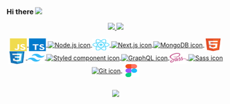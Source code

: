 ### Hi there <img src="https://raw.githubusercontent.com/kaueMarques/kaueMarques/master/hi.gif" width="30">

<!-- 
<a href="https://www.behance.net/gallery/87602523/Chill-Mario" target="_blank">
  <img src="https://mir-s3-cdn-cf.behance.net/project_modules/fs/22b22287602523.5dbd29081561d.gif"/>
</a>

<p align="right">Gif credit: <a href="https://www.behance.net/gallery/87602523/Chill-Mario" target="_blank">Pixel Jeff</a></p>
<br><br>
-->

<div align="center">
  <a href="https://github.com/lucianakyoko">
  <img height="180em" src="https://github-readme-stats.vercel.app/api?username=lucianakyoko&show_icons=true&rank_icon=github&theme=github_dark&include_all_commits=true&count_private=true"/>
  <img height="180em" src="https://github-readme-stats.vercel.app/api/top-langs/?username=lucianakyoko&layout=compact&langs_count=7&theme=github_dark"/>
</div>
  
<div style="display: inline_block" align="center"><br>
  <img align="center" alt="JavaScript icon" height="30" width="40" src="https://raw.githubusercontent.com/devicons/devicon/master/icons/javascript/javascript-plain.svg">
  <img align="center" alt="TypeScript icon" height="30" width="40" src="https://raw.githubusercontent.com/devicons/devicon/master/icons/typescript/typescript-plain.svg">
  <img align="center" alt="Node.js icon" height="30" width="40" src="https://cdn.jsdelivr.net/gh/devicons/devicon@latest/icons/nodejs/nodejs-original-wordmark.svg">
  <img align="center" alt="React icon" height="30" width="40" src="https://raw.githubusercontent.com/devicons/devicon/master/icons/react/react-original.svg">
  <img align="center" alt="Next.js icon" height="30" width="40" src="https://cdn.jsdelivr.net/gh/devicons/devicon@latest/icons/nextjs/nextjs-original.svg" />
  <img align="center" alt="MongoDB icon" height="30" width="40" src="https://cdn.jsdelivr.net/gh/devicons/devicon/icons/mongodb/mongodb-plain-wordmark.svg">
  <img align="center" alt="HTML icon" height="30" width="40" src="https://raw.githubusercontent.com/devicons/devicon/master/icons/html5/html5-original.svg">
  <img align="center" alt="CSS icon" height="30" width="40" src="https://raw.githubusercontent.com/devicons/devicon/master/icons/css3/css3-original.svg">
  <img align="center" alt="Tailwind" height="30" width="40" src="https://raw.githubusercontent.com/devicons/devicon/6910f0503efdd315c8f9b858234310c06e04d9c0/icons/tailwindcss/tailwindcss-original.svg">
  <img align="center" alt="Styled component icon" height="30" width="40" src="https://cdn.worldvectorlogo.com/logos/styled-components-1.svg">
  <img align="center" alt="GraphQL icon" height="30" width="40" src="https://cdn.jsdelivr.net/gh/devicons/devicon/icons/graphql/graphql-plain-wordmark.svg">
  <img align="center" alt="Sass icon" height="30" width="40" src="https://raw.githubusercontent.com/devicons/devicon/master/icons/sass/sass-original.svg">
  <link rel="stylesheet" type='text/css' href="https://cdn.jsdelivr.net/gh/devicons/devicon@latest/devicon.min.css" />
  <img align="center" alt="Sass icon" height="30" width="40" src="https://cdn.jsdelivr.net/gh/devicons/devicon@latest/icons/storybook/storybook-original.svg" />
  <img align="center" alt="Git icon" height="30" width="40" src="https://cdn.jsdelivr.net/gh/devicons/devicon/icons/git/git-original.svg">
  <img align="center" alt="Figma icon" height="30" width="40" src="https://raw.githubusercontent.com/devicons/devicon/master/icons/figma/figma-original.svg">
</div>

  ##
<div align="center"> 
  <a href="www.linkedin.com/in/lucianakyoko" target="_blank"><img src="https://img.shields.io/badge/LinkedIn-0077B5?style=for-the-badge&logo=linkedin&logoColor=white target="_blank"></a>
</div>
    

<!-- GitFolio:start
{
  "gitfolio": "on",
  "name": "Luciana Kyoko",
  "email": "meu@email.com",
  "tagline": "Front-End Developer",
  "avatar_url": "https://avatars.githubusercontent.com/u/69259218?v=4",
  "website": "https://lucianakyoko.vercel.app/",
  "githubUser": "lucianakyoko",
  "linkedinUser": "https://www.linkedin.com/in/lucianakyoko/",
  "about": "Apaixonada por código, movida pela curiosidade e dedicada a criar experiências únicas.\\nCada projeto que desenvolvo carrega uma parte de mim, são feitos com carinho, dedicação e o desejo constante de seguir evoluindo.\\nAcredito que a tecnologia é um campo onde nunca se para de aprender, e estou animada para ver onde essa jornada me levará.",
  "showStars": true,
  "showFollowers": true,
  "followers": 189,
  "following": 57,
  "themeId": "professional",
  "tech": ["React", "TypeScript", "Next.JS", "Node.js", "NestJS", "MongoDB", "TailwindCSS"],
  "projects": [
    {
      "id": 774354121,
      "repoName": "prosperizza",
      "url": "https://github.com/lucianakyoko/prosperizza",
      "stars": 0,
      "description": "Case: Pizzaria - Este projeto faz parte do programa Ponte, um projeto de iniciativa da ProsperTech",
      "image": "https://github.com/lucianakyoko/prosperizza/blob/main/.github/home-screenshot.png?raw=true",
      "techs": [
        "React",
        "Next.js14",
        "MongoDB Atlas",
        "Mongoose",
        "Axios",
        "TailwindCSS",
        "Figma"
      ],
      "deploy": "https://prosperizza.vercel.app/",
      "highlighted": true
    },
    {
      "id": 514075986,
      "repoName": "flappy-mario",
      "url": "https://github.com/lucianakyoko/flappy-mario",
      "stars": 2,
      "description": "Jogo baseado no já extinto Flappy Bird",
      "image": "https://raw.githubusercontent.com/lucianakyoko/flappy-mario/d12b2a3cb756a95c9c971c2e76cce99a2fa77450/.github/thumb.svg",
      "techs": [
        "JavaScript",
        "CanvasAPI",
        "Sprites",
        "Figma"
      ],
      "deploy": "https://flappy-mario.vercel.app/",
      "highlighted": true
    },
    {
      "id": 846196158,
      "repoName": "elementum-ds",
      "url": "https://github.com/lucianakyoko/elementum-ds",
      "stars": 0,
      "description": "Design System no front-end usando Storybooks, Next.js14 e TailwindCSS",
      "image": "https://raw.githubusercontent.com/lucianakyoko/elementum-ds/d7d38955014ad200abb92b39b346391cebfb81b3/.github/thumbnail.svg",
      "techs": [
        "Next.js14",
        "TypeScript",
        "TailwindCSS",
        "Storybook",
        "Figma"
      ],
      "deploy": "",
      "highlighted": false
    },
    {
      "id": 402834329,
      "repoName": "Sunnyside-agency-landing-page",
      "url": "https://github.com/lucianakyoko/Sunnyside-agency-landing-page",
      "stars": 0,
      "description": "This is a solution to the [Sunnyside agency landing page challenge on Frontend Mentor]",
      "image": "https://raw.githubusercontent.com/lucianakyoko/Sunnyside-agency-landing-page/34f452287b946e2e24ec647ec0ea457d42ab6af7/github/Thumb.svg",
      "techs": [
        "JavaScript",
        "Sass",
        "Metodologia BEM"
      ],
      "deploy": "https://sunnyside-agency-lk.netlify.app/",
      "highlighted": true
    },
    {
      "id": 377681183,
      "repoName": "3D-Card-Hover-Effect",
      "url": "https://github.com/lucianakyoko/3D-Card-Hover-Effect",
      "stars": 10,
      "description": "Efeito 3D no cartão usando JavaScript",
      "image": "https://github.com/lucianakyoko/3D-Card-Hover-Effect/blob/main/Capturar.JPG?raw=true",
      "techs": [
        "JavaScript",
        "HTML",
        "CSS"
      ],
      "deploy": "https://supermario-3dcard.netlify.app/",
      "highlighted": false
    },
    {
      "id": 355571250,
      "repoName": "Card-game-Super-Trunfo-CDZ",
      "url": "https://github.com/lucianakyoko/Card-game-Super-Trunfo-CDZ",
      "stars": 5,
      "description": "Jogo de cartas inspirado no Super Trunfo da Grow",
      "image": "https://raw.githubusercontent.com/lucianakyoko/Card-game-Super-Trunfo-CDZ/main/.github/thumb.png",
      "techs": [
        "JavaScript",
        "CSS3",
        "HTML5"
      ],
      "deploy": "https://supertrunfo-cdz.netlify.app/",
      "highlighted": false
    },
    {
      "id": 401813432,
      "repoName": "CaptainMarvel-3D",
      "url": "https://github.com/lucianakyoko/CaptainMarvel-3D",
      "stars": 1,
      "description": "Animação e Paralaxe",
      "image": "",
      "techs": [
        "JavaScript",
        "Sass",
        "Figma"
      ],
      "deploy": "https://captainmarvel-parallax.netlify.app/",
      "highlighted": false
    }
  ]
}
GitFolio:end -->
